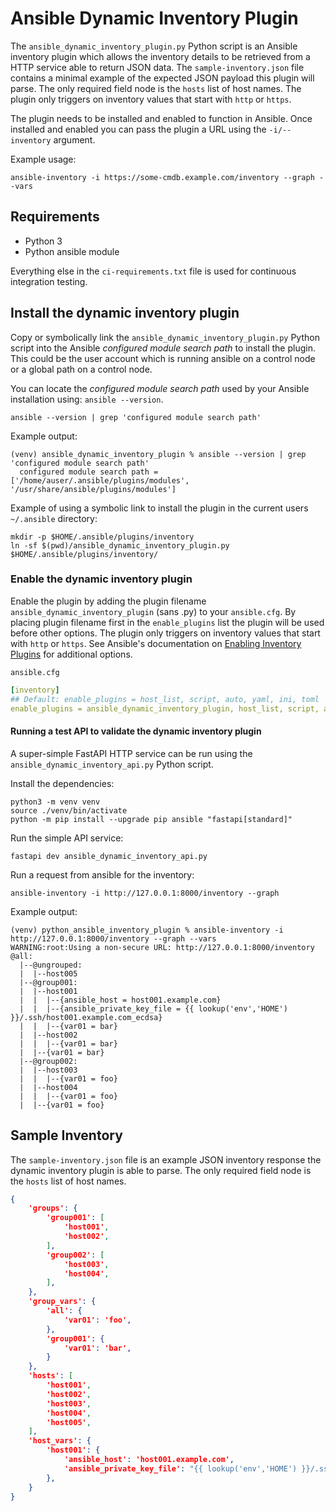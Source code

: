 # Ansible Dynamic Inventory Plugin

The `ansible_dynamic_inventory_plugin.py` Python script is an Ansible inventory plugin which allows the inventory details to be retrieved from a HTTP service able to return JSON data. The `sample-inventory.json` file contains a minimal example of the expected JSON payload this plugin will parse. The only required field node is the `hosts` list of host names. The plugin only triggers on inventory values that start with `http` or `https`.

The plugin needs to be installed and enabled to function in Ansible. Once installed and enabled you can pass the plugin a URL using the `-i/--inventory` argument.

Example usage:
```shell
ansible-inventory -i https://some-cmdb.example.com/inventory --graph --vars
```

## Requirements

* Python 3
* Python ansible module

Everything else in the `ci-requirements.txt` file is used for continuous integration testing.

## Install the dynamic inventory plugin

Copy or symbolically link the `ansible_dynamic_inventory_plugin.py` Python script into the Ansible _configured module search path_ to install the plugin. This could be the user account which is running ansible on a control node or a global path on a control node.

You can locate the _configured module search path_ used by your Ansible installation using: `ansible --version`.

```shell
ansible --version | grep 'configured module search path'
```
Example output:
```shell
(venv) ansible_dynamic_inventory_plugin % ansible --version | grep 'configured module search path'
  configured module search path = ['/home/auser/.ansible/plugins/modules', '/usr/share/ansible/plugins/modules']
```

Example of using a symbolic link to install the plugin in the current users `~/.ansible` directory:

```shell
mkdir -p $HOME/.ansible/plugins/inventory
ln -sf $(pwd)/ansible_dynamic_inventory_plugin.py $HOME/.ansible/plugins/inventory/
```

### Enable the dynamic inventory plugin

Enable the plugin by adding the plugin filename `ansible_dynamic_inventory_plugin` (sans .py) to your `ansible.cfg`. By placing plugin filename first in the `enable_plugins` list the plugin will be used before other options. The plugin only triggers on inventory values that start with `http` or `https`. See Ansible's documentation on [Enabling Inventory Plugins](http://docs.ansible.com/ansible/latest/plugins/inventory.html#enabling-inventory-plugins) for additional options.

`ansible.cfg`
```yaml
[inventory]
## Default: enable_plugins = host_list, script, auto, yaml, ini, toml
enable_plugins = ansible_dynamic_inventory_plugin, host_list, script, auto, yaml, ini, toml
```

#### Running a test API to validate the dynamic inventory plugin

A super-simple FastAPI HTTP service can be run using the `ansible_dynamic_inventory_api.py` Python script.

Install the dependencies:
```shell
python3 -m venv venv
source ./venv/bin/activate
python -m pip install --upgrade pip ansible "fastapi[standard]"
```
Run the simple API service:
```shell
fastapi dev ansible_dynamic_inventory_api.py
```
Run a request from ansible for the inventory:
```shell
ansible-inventory -i http://127.0.0.1:8000/inventory --graph
```

Example output:

```shell
(venv) python_ansible_inventory_plugin % ansible-inventory -i http://127.0.0.1:8000/inventory --graph --vars 
WARNING:root:Using a non-secure URL: http://127.0.0.1:8000/inventory
@all:
  |--@ungrouped:
  |  |--host005
  |--@group001:
  |  |--host001
  |  |  |--{ansible_host = host001.example.com}
  |  |  |--{ansible_private_key_file = {{ lookup('env','HOME') }}/.ssh/host001.example.com_ecdsa}
  |  |  |--{var01 = bar}
  |  |--host002
  |  |  |--{var01 = bar}
  |  |--{var01 = bar}
  |--@group002:
  |  |--host003
  |  |  |--{var01 = foo}
  |  |--host004
  |  |  |--{var01 = foo}
  |  |--{var01 = foo}
```

## Sample Inventory
The `sample-inventory.json` file is an example JSON inventory response the dynamic inventory plugin is able to parse. The only required field node is the `hosts` list of host names.
```json
{
    'groups': {
        'group001': [
            'host001',
            'host002',
        ],
        'group002': [
            'host003',
            'host004',
        ],
    },
    'group_vars': {
        'all': {
            'var01': 'foo',
        },
        'group001': {
            'var01': 'bar',
        }
    },
    'hosts': [
        'host001',
        'host002',
        'host003',
        'host004',
        'host005',
    ],
    'host_vars': {
        'host001': {
            'ansible_host': 'host001.example.com',
            'ansible_private_key_file': "{{ lookup('env','HOME') }}/.ssh/host001.example.com_ecdsa",
        },
    }
}
```